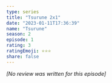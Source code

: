 ```yaml
---
type: series
title: "Tsurune 2x1"
date: "2023-01-11T17:36:39"
name: "Tsurune"
season: 2
episode: 1
rating: 3
ratingEmoji: ⭐️⭐️⭐️
share: false
---
```


_[No review was written for this episode]_
